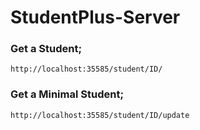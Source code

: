 # StudentPlus-Server

### Get a Student;
```
http://localhost:35585/student/ID/
```

### Get a Minimal Student;
```
http://localhost:35585/student/ID/update
```
